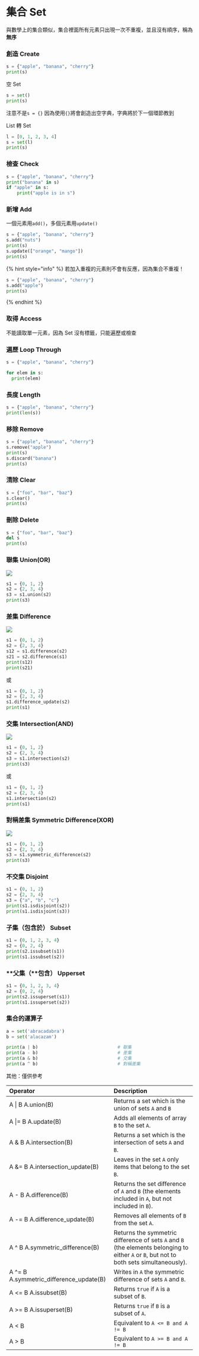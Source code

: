 # 集合 Set

與數學上的集合類似，集合裡面所有元素只出現一次不重複，並且沒有順序，稱為**無序**

### 創造 Create

```python
s = {"apple", "banana", "cherry"}
print(s)
```

空 Set

```python
s = set()
print(s)
```

注意不是`s = {}` 因為使用`{}`將會創造出空字典，字典將於下一個環節教到

List 轉 Set

```python
l = [0, 1, 2, 3, 4]
s = set(l)
print(s)
```

### 檢查 Check

```python
s = {"apple", "banana", "cherry"}
print("banana" in s)
if "apple" in s:
    print("apple is in s")
```

### 新增 Add

一個元素用`add()`，多個元素用`update()`

```python
s = {"apple", "banana", "cherry"}
s.add("nuts")
print(s)
s.update(["orange", "mango"])
print(s)
```

{% hint style="info" %}
若加入重複的元素則不會有反應，因為集合不重複！

```python
s = {"apple", "banana", "cherry"}
s.add("apple")
print(s)
```
{% endhint %}

### 取得 Access

不能讀取單一元素，因為 Set 沒有標籤，只能遍歷或檢查

### 遍歷 Loop Through

```python
s = {"apple", "banana", "cherry"}

for elem in s:
  print(elem)
```

### 長度 Length

```python
s = {"apple", "banana", "cherry"}
print(len(s))
```

### 移除 Remove

```python
s = {"apple", "banana", "cherry"}
s.remove("apple")
print(s)
s.discard("banana")
print(s)
```

### 清除 Clear

```python
s = {"foo", "bar", "baz"}
s.clear()
print(s)
```

### 刪除 Delete

```python
s = {"foo", "bar", "baz"}
del s
print(s)
```

### 聯集 Union\(OR\)

![](../../.gitbook/assets/union.jpg)

```python
s1 = {0, 1, 2}
s2 = {2, 3, 4}
s3 = s1.union(s2)
print(s3)
```

### 差集 Difference

![](../../.gitbook/assets/diff.jpg)

```python
s1 = {0, 1, 2}
s2 = {2, 3, 4}
s12 = s1.difference(s2)
s21 = s2.difference(s1)
print(s12)
print(s21)
```

或

```python
s1 = {0, 1, 2}
s2 = {2, 3, 4}
s1.difference_update(s2)
print(s1)
```

### 交集 Intersection\(AND\)

![](../../.gitbook/assets/inter.jpg)

```python
s1 = {0, 1, 2}
s2 = {2, 3, 4}
s3 = s1.intersection(s2)
print(s3)
```

或

```python
s1 = {0, 1, 2}
s2 = {2, 3, 4}
s1.intersection(s2)
print(s1)
```

### 對稱差集 Symmetric Difference\(XOR\)

![](../../.gitbook/assets/sys.jpg)

```python
s1 = {0, 1, 2}
s2 = {2, 3, 4}
s3 = s1.symmetric_difference(s2)
print(s3)
```

### 不交集 Disjoint

```python
s1 = {0, 1, 2}
s2 = {2, 3, 4}
s3 = {"a", "b", "c"}
print(s1.isdisjoint(s2))
print(s1.isdisjoint(s3))

```

### 子集（包含於） Subset

```python
s1 = {0, 1, 2, 3, 4}
s2 = {0, 2, 4}
print(s2.issubset(s1))
print(s1.issubset(s2))
```

###  **父集（**包含） Upperset

```python
s1 = {0, 1, 2, 3, 4}
s2 = {0, 2, 4}
print(s2.issuperset(s1))
print(s1.issuperset(s2))
```

### 集合的運算子

```python
a = set('abracadabra')
b = set('alacazam')

print(a | b)                              # 聯集 
print(a - b)                              # 差集
print(a & b)                              # 交集
print(a ^ b)                              # 對稱差集
```

其他：僅供參考



| Operator | Description |
| :--- | :--- |
| A \| B A.union\(B\) | Returns a set which is the union of sets `A` and `B` |
| A \|= B A.update\(B\) | Adds all elements of array `B` to the set `A`. |
| A & B A.intersection\(B\) | Returns a set which is the intersection of sets `A` and `B`. |
| A &= B A.intersection\_update\(B\) | Leaves in the set `A` only items that belong to the set `B`. |
| A - B A.difference\(B\) | Returns the set difference of `A` and `B` \(the elements included in `A`, but not included in `B`\). |
| A -= B A.difference\_update\(B\) | Removes all elements of `B` from the set `A`. |
| A ^ B A.symmetric\_difference\(B\) | Returns the symmetric difference of sets `A` and `B` \(the elements belonging to either `A` or `B`, but not to both sets simultaneously\). |
| A ^= B A.symmetric\_difference\_update\(B\) | Writes in `A` the symmetric difference of sets `A` and `B`. |
| A &lt;= B A.issubset\(B\) | Returns `true` if `A` is a subset of `B`. |
| A &gt;= B A.issuperset\(B\) | Returns `true` if `B` is a subset of `A`. |
| A &lt; B | Equivalent to `A <= B and A != B` |
| A &gt; B | Equivalent to `A >= B and A != B` |

